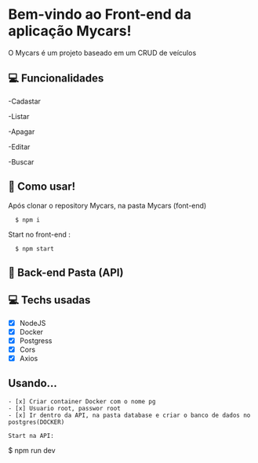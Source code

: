 # Bem-vindo ao Front-end da aplicação Mycars! </hr>
<p>O Mycars é um projeto baseado em um CRUD de veículos<p>

## 💻 Funcionalidades</hr>
<p>-Cadastar</p>
<p>-Listar</p>
<p>-Apagar</p>
<p>-Editar</p>
<p>-Buscar</p>

## 🚀  Como usar! </hr>
Após clonar o repository Mycars, na pasta Mycars (font-end)
```
  $ npm i
```

Start no front-end :
```
  $ npm start
```

## 🚀  Back-end Pasta (API) </hr>

## 💻 Techs usadas</hr>
- [x] NodeJS
- [x] Docker
- [x] Postgress
- [x] Cors
- [x] Axios

## Usando...
```
- [x] Criar container Docker com o nome pg
- [x] Usuario root, passwor root
- [x] Ir dentro da API, na pasta database e criar o banco de dados no postgres(DOCKER)

Start na API:
```
  $ npm run dev
```





